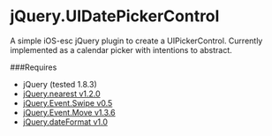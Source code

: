 jQuery.UIDatePickerControl
======================

A simple iOS-esc jQuery plugin to create a UIPickerControl. Currently implemented as a calendar picker with intentions to abstract.

###Requires

* jQuery (tested 1.8.3)
* [jQuery.nearest v1.2.0](https://github.com/gilmoreorless/jquery-nearest)
* [jQuery.Event.Swipe v0.5](https://github.com/stephband/jquery.event.swipe)
* [jQuery.Event.Move v1.3.6](https://github.com/stephband/jquery.event.move)
* [jQuery.dateFormat v1.0](https://github.com/phstc/jquery-dateFormat)
